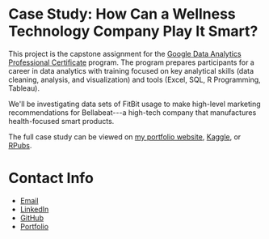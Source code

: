 # Case Study: How Can a Wellness Technology Company Play It Smart?

This project is the capstone assignment for the [Google Data Analytics Professional Certificate](https://www.coursera.org/professional-certificates/google-data-analytics) program. The program prepares participants for a career in data analytics with training focused on key analytical skills (data cleaning, analysis, and visualization) and tools (Excel, SQL, R Programming, Tableau).

We'll be investigating data sets of FitBit usage to make high-level marketing recommendations for Bellabeat---a high-tech company that manufactures health-focused smart products.

The full case study can be viewed on [my portfolio website](https://ananfito.github.io/case-study_bellabeat/bellabeat.html), [Kaggle](https://www.kaggle.com/code/anthonynanfito/case-study-how-can-a-wellness-technology-company), or [RPubs](https://rpubs.com/anthonynanfito/bellabeat). 

# Contact Info
- <a href="mailto:msg.for.anthony.p6ht3@simplelogin.com?subject=Nice Case Study Project&body=Hey Anthony, I saw your Case Study. Let's talk!">Email</a>
- [LinkedIn](https://www.linkedin.com/in/anthonynanfito/)
- [GitHub](https://www.github.com/ananfito)
- [Portfolio](https://ananfito.github.io)
